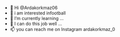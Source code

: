 - 👋 Hi @Ardakorkmaz06
- 👀  i am interested infootball
- 🌱 I’m currently learning ...
- 💞️ I can do this job well ...
- 📫 you can reach me on Instagram ardakorkmaz_0


<!---
Ardakorkmaz06/Ardakorkmaz06 is a ✨ special ✨ repository because its `README.md` (this file) appears on your GitHub profile.
You can click the Preview link to take a look at your changes.
--->
